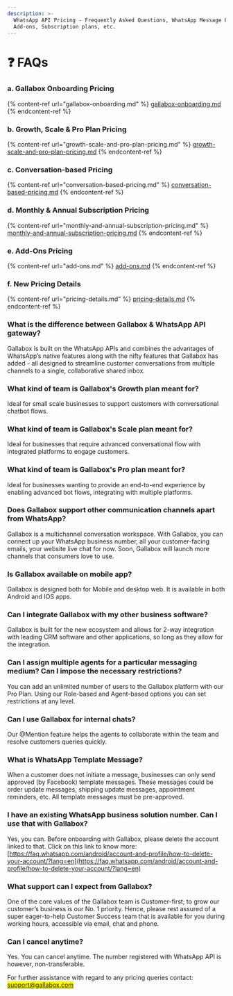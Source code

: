 ```yaml
---
description: >-
  WhatsApp API Pricing - Frequently Asked Questions, WhatsApp Message Fees,
  Add-ons, Subscription plans, etc.
---
```


# ❓ FAQs

### a. Gallabox Onboarding Pricing

{% content-ref url="gallabox-onboarding.md" %}
[gallabox-onboarding.md](gallabox-onboarding.md)
{% endcontent-ref %}

### b. Growth, Scale & Pro Plan Pricing

{% content-ref url="growth-scale-and-pro-plan-pricing.md" %}
[growth-scale-and-pro-plan-pricing.md](growth-scale-and-pro-plan-pricing.md)
{% endcontent-ref %}

### c. Conversation-based Pricing

{% content-ref url="conversation-based-pricing.md" %}
[conversation-based-pricing.md](conversation-based-pricing.md)
{% endcontent-ref %}

### d. Monthly & Annual Subscription Pricing

{% content-ref url="monthly-and-annual-subscription-pricing.md" %}
[monthly-and-annual-subscription-pricing.md](monthly-and-annual-subscription-pricing.md)
{% endcontent-ref %}

### e. Add-Ons Pricing

{% content-ref url="add-ons.md" %}
[add-ons.md](add-ons.md)
{% endcontent-ref %}

### f. New Pricing Details

{% content-ref url="pricing-details.md" %}
[pricing-details.md](pricing-details.md)
{% endcontent-ref %}

### What is the difference between Gallabox & WhatsApp API gateway?

Gallabox is built on the WhatsApp APIs and combines the advantages of WhatsApp’s native features along with the nifty features that Gallabox has added - all designed to streamline customer conversations from multiple channels to a single, collaborative shared inbox.

### What kind of team is Gallabox's Growth plan meant for?

Ideal for small scale businesses to support customers with conversational chatbot flows.

### What kind of team is Gallabox's Scale plan meant for?

Ideal for businesses that require advanced conversational flow with integrated platforms to engage customers.

### What kind of team is Gallabox's Pro plan meant for?

Ideal for businesses wanting to provide an end-to-end experience by enabling advanced bot flows, integrating with multiple platforms.

### Does Gallabox support other communication channels apart from WhatsApp?

Gallabox is a multichannel conversation workspace. With Gallabox, you can connect up your WhatsApp business number, all your customer-facing emails, your website live chat for now. Soon, Gallabox will launch more channels that consumers love to use.

### Is Gallabox available on mobile app?

Gallabox is designed both for Mobile and desktop web. It is available in both Android and IOS apps.

### Can I integrate Gallabox with my other business software?

Gallabox is built for the new ecosystem and allows for 2-way integration with leading CRM software and other applications, so long as they allow for the integration.

### Can I assign multiple agents for a particular messaging medium? Can I impose the necessary restrictions?

You can add an unlimited number of users to the Gallabox platform with our Pro Plan. Using our Role-based and Agent-based options you can set restrictions at any level.

### Can I use Gallabox for internal chats?

Our @Mention feature helps the agents to collaborate within the team and resolve customers queries quickly.

### What is WhatsApp Template Message?

When a customer does not initiate a message, businesses can only send approved (by Facebook) template messages. These messages could be order update messages, shipping update messages, appointment reminders, etc. All template messages must be pre-approved.

### I have an existing WhatsApp business solution number. Can I use that with Gallabox?

Yes, you can. Before onboarding with Gallabox, please delete the account linked to that. Click on this link to know more: [https://faq.whatsapp.com/android/account-and-profile/how-to-delete-your-account/?lang=en](https://faq.whatsapp.com/android/account-and-profile/how-to-delete-your-account/?lang=en)

### What support can I expect from Gallabox?

One of the core values of the Gallabox team is Customer-first; to grow our customer’s business is our No. 1 priority. Hence, please rest assured of a super eager-to-help Customer Success team that is available for you during working hours, accessible via email, chat and phone.

### Can I cancel anytime?

Yes. You can cancel anytime. The number registered with WhatsApp API is however, non-transferable.

For further assistance with regard to any pricing queries contact: <mark style="color:blue;">support@gallabox.com</mark>
